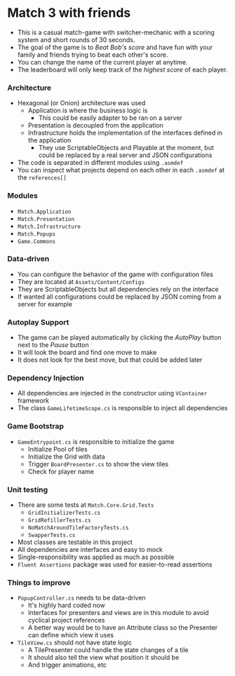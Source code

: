 # Match 3 with friends
- This is a casual match-game with switcher-mechanic with a scoring system and short rounds of 30 seconds.
- The goal of the game is to _Beat Bob's score_ and have fun with your family and friends trying to beat each other's score.
- You can change the name of the current player at anytime.
- The leaderboard will only keep track of the _highest score_ of each player.

### Architecture
- Hexagonal (or Onion) architecture was used
  - Application is where the business logic is
    - This could be easily adapter to be ran on a server
  - Presentation is decoupled from the application
  - Infrastructure holds the implementation of the interfaces defined in the application
    - They use ScriptableObjects and Playable at the moment, but could be replaced by a real server and JSON configurations
- The code is separated in different modules using `.asmdef`
- You can inspect what projects depend on each other in each `.asmdef` at the `references[]`

### Modules 
- `Match.Application`
- `Match.Presentation`
- `Match.Infrastructure`
- `Match.Popups`
- `Game.Commons`

### Data-driven 
- You can configure the behavior of the game with configuration files
- They are located at `Assets/Content/Configs`
- They are ScriptableObjects but all dependencies rely on the interface
- If wanted all configurations could be replaced by JSON coming from a server for example

### Autoplay Support
- The game can be played automatically by clicking the _AutoPlay_ button next to the _Pause_ button
- It will look the board and find one move to make
- It does not look for the best move, but that could be added later

### Dependency Injection
- All dependencies are injected in the constructor using `VContainer` framework
- The class `GameLifetimeScope.cs` is responsible to inject all dependencies

### Game Bootstrap
- `GameEntrypoint.cs` is responsible to initialize the game
  - Initialize Pool of tiles
  - Initialize the Grid with data
  - Trigger `BoardPresenter.cs` to show the view tiles
  - Check for player name

### Unit testing
- There are some tests at `Match.Core.Grid.Tests`
  - `GridInitializerTests.cs`
  - `GridRefillerTests.cs`
  - `NoMatchAroundTileFactoryTests.cs`
  - `SwapperTests.cs`
- Most classes are testable in this project
- All dependencies are interfaces and easy to mock
- Single-responsibility was applied as much as possible
- `Fluent Assertions` package was used for easier-to-read assertions

### Things to improve
- `PopupController.cs` needs to be data-driven
  - It's highly hard coded now
  - Interfaces for presenters and views are in this module to avoid cyclical project references
  - A better way would be to have an Attribute class so the Presenter can define which view it uses
- `TileView.cs` should not have state logic
  - A TilePresenter could handle the state changes of a tile
  - It should also tell the view what position it should be
  - And trigger animations, etc
